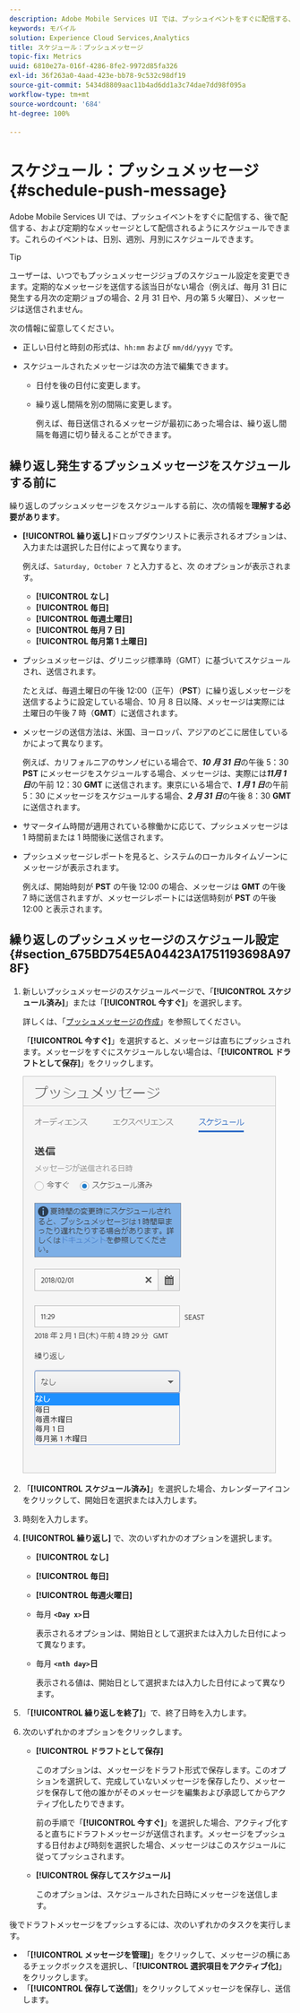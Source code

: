 ```yaml
---
description: Adobe Mobile Services UI では、プッシュイベントをすぐに配信する、後で配信する、および定期的なメッセージとして配信されるようにスケジュールできます。これらのイベントは、日別、週別、月別にスケジュールできます。
keywords: モバイル
solution: Experience Cloud Services,Analytics
title: スケジュール：プッシュメッセージ
topic-fix: Metrics
uuid: 6810e27a-016f-4286-8fe2-9972d85fa326
exl-id: 36f263a0-4aad-423e-bb78-9c532c98df19
source-git-commit: 5434d8809aac11b4ad6dd1a3c74dae7dd98f095a
workflow-type: tm+mt
source-wordcount: '684'
ht-degree: 100%

---
```


# スケジュール：プッシュメッセージ {#schedule-push-message}

Adobe Mobile Services UI では、プッシュイベントをすぐに配信する、後で配信する、および定期的なメッセージとして配信されるようにスケジュールできます。これらのイベントは、日別、週別、月別にスケジュールできます。

>[!TIP]
>
>ユーザーは、いつでもプッシュメッセージジョブのスケジュール設定を変更できます。定期的なメッセージを送信する該当日がない場合（例えば、毎月 31 日に発生する月次の定期ジョブの場合、2 月 31 日や、月の第 5 火曜日）、メッセージは送信されません。

次の情報に留意してください。

* 正しい日付と時刻の形式は、`hh:mm` および `mm/dd/yyyy` です。

* スケジュールされたメッセージは次の方法で編集できます。

   * 日付を後の日付に変更します。
   * 繰り返し間隔を別の間隔に変更します。

      例えば、毎日送信されるメッセージが最初にあった場合は、繰り返し間隔を毎週に切り替えることができます。

## 繰り返し発生するプッシュメッセージをスケジュールする前に

繰り返しのプッシュメッセージをスケジュールする前に、次の情報を&#x200B;**理解する必要があります**。

* **[!UICONTROL 繰り返し]**&#x200B;ドロップダウンリストに表示されるオプションは、入力または選択した日付によって異なります。

   例えば、`Saturday, October 7` と入力すると、次 のオプションが表示されます。

   * **[!UICONTROL なし]**
   * **[!UICONTROL 毎日]**
   * **[!UICONTROL 毎週土曜日]**
   * **[!UICONTROL 毎月 7 日]**
   * **[!UICONTROL 毎月第 1 土曜日]**

* プッシュメッセージは、グリニッジ標準時（GMT）に基づいてスケジュールされ、送信されます。

   たとえば、毎週土曜日の午後 12:00（正午）（**PST**）に繰り返しメッセージを送信するように設定している場合、10 月 8 日以降、メッセージは実際には土曜日の午後 7 時（**GMT**）に送信されます。
* メッセージの送信方法は、米国、ヨーロッパ、アジアのどこに居住しているかによって異なります。

   例えば、カリフォルニアのサンノゼにいる場合で、***10 月 31 日***&#x200B;の午後 5：30 **PST** にメッセージをスケジュールする場合、メッセージは、実際には&#x200B;***11月 1 日***&#x200B;の午前 12：30 **GMT** に送信されます。東京にいる場合で、***1 月 1 日***&#x200B;の午前 5：30 にメッセージをスケジュールする場合、***2 月 31 日***&#x200B;の午後 8：30 **GMT**&#x200B;に送信されます。
* サマータイム時間が適用されている稼働かに応じて、プッシュメッセージは 1 時間前または 1 時間後に送信されます。
* プッシュメッセージレポートを見ると、システムのローカルタイムゾーンにメッセージが表示されます。

   例えば、開始時刻が **PST** の午後 12:00 の場合、メッセージは **GMT** の午後 7 時に送信されますが、メッセージレポートには送信時刻が **PST** の午後 12:00 と表示されます。

## 繰り返しのプッシュメッセージのスケジュール設定 {#section_675BD754E5A04423A1751193698A978F}

1. 新しいプッシュメッセージのスケジュールページで、「**[!UICONTROL スケジュール済み]**」または「**[!UICONTROL 今すぐ]**」を選択します。

   詳しくは、「[プッシュメッセージの作成](/help/using/in-app-messaging/t-create-push-message/t-create-push-message.md)」を参照してください。

   「**[!UICONTROL 今すぐ]**」を選択すると、メッセージは直ちにプッシュされます。メッセージをすぐにスケジュールしない場合は、「**[!UICONTROL ドラフトとして保存]**」をクリックします。

   ![](assets/schedule-push-message.png)

1. 「**[!UICONTROL スケジュール済み]**」を選択した場合、カレンダーアイコンをクリックして、開始日を選択または入力します。
1. 時刻を入力します。 
1. **[!UICONTROL 繰り返し]** で、次のいずれかのオプションを選択します。

   * **[!UICONTROL なし]**
   * **[!UICONTROL 毎日]**
   * **[!UICONTROL 毎週火曜日]**
   * 毎月 **`<Day x>`日**

      表示されるオプションは、開始日として選択または入力した日付によって異なります。
   * 毎月 **`<nth day>`日**

      表示される値は、開始日として選択または入力した日付によって異なります。

1. 「**[!UICONTROL 繰り返しを終了]**」で、終了日時を入力します。
1. 次のいずれかのオプションをクリックします。

   * **[!UICONTROL ドラフトとして保存]**

      このオプションは、メッセージをドラフト形式で保存します。このオプションを選択して、完成していないメッセージを保存したり、メッセージを保存して他の誰かがそのメッセージを編集および承認してからアクティブ化したりできます。

      前の手順で「**[!UICONTROL 今すぐ]**」を選択した場合、アクティブ化すると直ちにドラフトメッセージが送信されます。メッセージをプッシュする日付および時刻を選択した場合、メッセージはこのスケジュールに従ってプッシュされます。

   * **[!UICONTROL 保存してスケジュール]**

      このオプションは、スケジュールされた日時にメッセージを送信します。

後でドラフトメッセージをプッシュするには、次のいずれかのタスクを実行します。

* 「**[!UICONTROL メッセージを管理]**」をクリックして、メッセージの横にあるチェックボックスを選択し、「**[!UICONTROL 選択項目をアクティブ化]**」をクリックします。
* 「**[!UICONTROL 保存して送信]**」をクリックしてメッセージを保存し、送信します。
